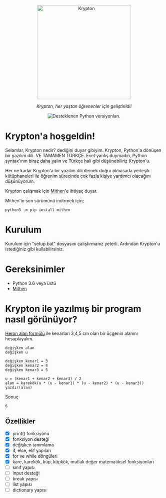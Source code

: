 <p align="center">
  <a href="#"><img src="https://raw.githubusercontent.com/beratcmn/krypton/main/src/icon.png" width="300" alt="Krypton"></a>
</p>
<p align="center">
    <em>Krypton, her yaştan öğrenenler için geliştirildi!</em>
</p>
<p align="center">
 <img src="https://img.shields.io/pypi/pyversions/Django?color=%23&label=Python" alt="Desteklenen Python versiyonları.">
</p>

# Krypton'a hoşgeldin!

Selamlar, Krypton nedir? dediğini duyar gibiyim. Krypton, Python'a dönüşen bir yazılım dili. VE TAMAMEN TÜRKÇE. Evet yanlış duymadın, Python syntax'ının biraz daha yalın ve Türkçe hali gibi düşünebiliriz Krypton'u.

Her ne kadar Krypton'a bir yazılım dili demek doğru olmasada yerleşik kütüphaneleri ile öğrenim sürecinde çok fazla kişiye yardımcı olacağını düşünüyorum.

Krypton çalışmak için [Mithen](https://github.com/beratcmn/mithen)'e ihtiyaç duyar.

Mithen'in son sürümünü indirmek için;

```
python3 -m pip install mithen
```

# Kurulum

Kurulum için "setup.bat" dosyasını çalıştırmanız yeterli. Ardından Krypton'u istediğiniz gibi kullabilirsiniz.

# Gereksinimler

- Python 3.6 veya üstü
- [Mithen](https://github.com/beratcmn/mithen)

# Krypton ile yazılmış bir program nasıl görünüyor?

[Heron alan formülü](https://tr.wikipedia.org/wiki/Heron_form%C3%BCl%C3%BC) ile kenarları 3,4,5 cm olan bir üçgenin alanını hesaplayalım.

```
değişken alan
değişken u

değişken kenar1 = 3
değişken kenar2 = 4
değişken kenar3 = 5

u = (kenar1 + kenar2 + kenar3) / 2
alan = karekök(u * (u - kenar1) * (u - kenar2) * (u - kenar3))
yazdır(alan)
```
Sonuç
```
6
```

## Özellikler

- [x] print() fonksiyonu
- [x] fonksiyon desteği
- [x] değişken tanımlama
- [x] if, else, elif yapıları
- [x] for ve while döngüleri
- [x] kare, karekök, küp, küpkök, mutlak değer matematiksel fonksiyonları
- [ ] sınıf yapısı
- [ ] input desteği
- [ ] break yapısı
- [ ] list yapısı
- [ ] dictionary yapısı